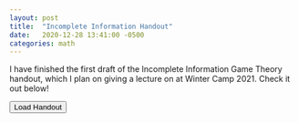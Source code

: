 ```yaml
---
layout: post
title:  "Incomplete Information Handout"
date:   2020-12-28 13:41:00 -0500
categories: math
---
```


I have finished the first draft of the Incomplete Information Game Theory handout, which I plan on giving a lecture on at Winter Camp 2021. Check it out below!


<button name = "button" onclick="location.href='{{ site.baseurl }}/assets/handouts/Incomplete_Information Draft 1.pdf'"> Load Handout</button>

